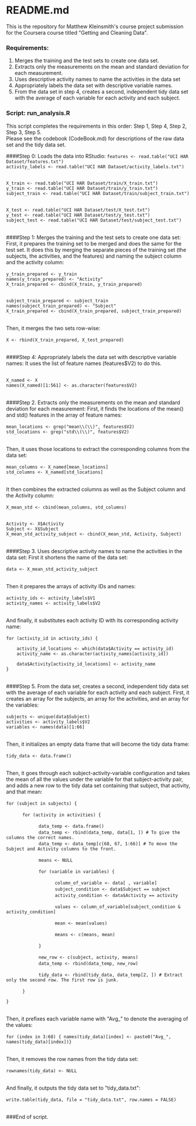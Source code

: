 README.md
===========

This is the repository for Matthew Kleinsmith's course project submission for the Coursera course titled "Getting and Cleaning Data".

### Requirements:

1. Merges the training and the test sets to create one data set.
2. Extracts only the measurements on the mean and standard deviation for each measurement. 
3. Uses descriptive activity names to name the activities in the data set
4. Appropriately labels the data set with descriptive variable names. 
5. From the data set in step 4, creates a second, independent tidy data set with the average of each variable for each activity and each subject.

### Script: run_analysis.R

This script completes the requirements in this order: Step 1, Step 4, Step 2, Step 3, Step 5.<br />
Please see the codebook (CodeBook.md) for descriptions of the raw data set and the tidy data set.

####Step 0: Loads the data into RStudio:
`features <- read.table("UCI HAR Dataset/features.txt")`<br />
`activity_labels <- read.table("UCI HAR Dataset/activity_labels.txt")`<br /><br />

`X_train <- read.table("UCI HAR Dataset/train/X_train.txt")`<br />
`y_train <- read.table("UCI HAR Dataset/train/y_train.txt")`<br />
`subject_train <- read.table("UCI HAR Dataset/train/subject_train.txt")`<br /><br />

`X_test <- read.table("UCI HAR Dataset/test/X_test.txt")`<br />
`y_test <- read.table("UCI HAR Dataset/test/y_test.txt")`<br />
`subject_test <- read.table("UCI HAR Dataset/test/subject_test.txt")`<br /><br />

####Step 1: Merges the training and the test sets to create one data set:
First, it prepares the training set to be merged and does the same for the test set. It does this by merging the separate pieces of the training set (the subjects, the activities, and the features) and naming the subject column and the activity column:<br /><br />
`y_train_prepared <- y_train`<br />
`names(y_train_prepared) <- "Activity"`<br />
`X_train_prepared <- cbind(X_train, y_train_prepared)`<br /><br />

`subject_train_prepared <- subject_train`<br />
`names(subject_train_prepared) <- "Subject"`<br />
`X_train_prepared <- cbind(X_train_prepared, subject_train_prepared)`<br /><br />

Then, it merges the two sets row-wise:<br /><br />
`X <- rbind(X_train_prepared, X_test_prepared)`<br /><br />

####Step 4: Appropriately labels the data set with descriptive variable names:
It uses the list of feature names (features$V2) to do this.<br /><br />

`X_named <- X`<br />
`names(X_named)[1:561] <- as.character(features$V2)`<br /><br />

####Step 2. Extracts only the measurements on the mean and standard deviation for each measurement:
First, it finds the locations of the mean() and std() features in the array of feature names:<br /><br />
`mean_locations <- grep("mean\\(\\)", features$V2)`<br />
`std_locations <- grep("std\\(\\)", features$V2)`<br /><br />

Then, it uses those locations to extract the corresponding columns from the data set:<br /><br />
`mean_columns <- X_named[mean_locations]`<br />
`std_columns <- X_named[std_locations]`<br /><br />

It then combines the extracted columns as well as the Subject column and the Activity column:<br /><br />
`X_mean_std <- cbind(mean_columns, std_columns)`<br /><br />

`Activity <- X$Activity`<br />
`Subject <- X$Subject`<br />
`X_mean_std_activity_subject <- cbind(X_mean_std, Activity, Subject)`<br /><br />

####Step 3. Uses descriptive activity names to name the activities in the data set:
First it shortens the name of the data set:<br /><br />
`data <- X_mean_std_activity_subject`<br /><br />

Then it prepares the arrays of activity IDs and names:<br /><br />
`activity_ids <- activity_labels$V1`<br />
`activity_names <- activity_labels$V2`<br /><br />

And finally, it substitutes each activity ID with its corresponding activity name:<br /><br />
`for (activity_id in activity_ids) {`<br />
    
`    activity_id_locations <- which(data$Activity == activity_id)`<br />
`    activity_name <- as.character(activity_names[activity_id])`<br />
    
`    data$Activity[activity_id_locations] <- activity_name`<br />
`}`<br /><br />

####Step 5. From the data set, creates a second, independent tidy data set with the average of each variable for each activity and each subject.
First, it creates an array for the subjects, an array for the activities, and an array for the variables:<br /><br />
`subjects <- unique(data$Subject)`<br />
`activities <- activity_labels$V2`<br />
`variables <- names(data)[1:66]`<br /><br />

Then, it initializes an empty data frame that will become the tidy data frame:<br /><br />
`tidy_data <- data.frame()`<br /><br />

Then, it goes through each subject-activity-variable configuration and takes the mean of all the values under the variable for that subject-activity pair, and adds a new row to the tidy data set containing that subject, that activity, and that mean:<br /><br />
`for (subject in subjects) {`<br />
    
&nbsp;&nbsp;&nbsp;&nbsp;`    for (activity in activities) {`<br />
        
&nbsp;&nbsp;&nbsp;&nbsp;&nbsp;&nbsp;&nbsp;&nbsp;`        data_temp <- data.frame()`<br />
&nbsp;&nbsp;&nbsp;&nbsp;&nbsp;&nbsp;&nbsp;&nbsp;`        data_temp <- rbind(data_temp, data[1, ]) # To give the columns the correct names.`<br />
&nbsp;&nbsp;&nbsp;&nbsp;&nbsp;&nbsp;&nbsp;&nbsp;`        data_temp <- data_temp[c(68, 67, 1:66)] # To move the Subject and Activity columns to the front.`<br />
        
&nbsp;&nbsp;&nbsp;&nbsp;&nbsp;&nbsp;&nbsp;&nbsp;`        means <- NULL`<br />
        
&nbsp;&nbsp;&nbsp;&nbsp;&nbsp;&nbsp;&nbsp;&nbsp;`        for (variable in variables) {`<br />
            
&nbsp;&nbsp;&nbsp;&nbsp;&nbsp;&nbsp;&nbsp;&nbsp;&nbsp;&nbsp;&nbsp;&nbsp;`            column_of_variable <- data[ , variable]`<br />
&nbsp;&nbsp;&nbsp;&nbsp;&nbsp;&nbsp;&nbsp;&nbsp;&nbsp;&nbsp;&nbsp;&nbsp;`            subject_condition <- data$Subject == subject`<br />
&nbsp;&nbsp;&nbsp;&nbsp;&nbsp;&nbsp;&nbsp;&nbsp;&nbsp;&nbsp;&nbsp;&nbsp;`            activity_condition <- data$Activity == activity`<br />
            
&nbsp;&nbsp;&nbsp;&nbsp;&nbsp;&nbsp;&nbsp;&nbsp;&nbsp;&nbsp;&nbsp;&nbsp;`            values <- column_of_variable[subject_condition & activity_condition]`<br />
            
&nbsp;&nbsp;&nbsp;&nbsp;&nbsp;&nbsp;&nbsp;&nbsp;&nbsp;&nbsp;&nbsp;&nbsp;`            mean <- mean(values)`<br />
            
&nbsp;&nbsp;&nbsp;&nbsp;&nbsp;&nbsp;&nbsp;&nbsp;&nbsp;&nbsp;&nbsp;&nbsp;`            means <- c(means, mean)`<br />
        
&nbsp;&nbsp;&nbsp;&nbsp;&nbsp;&nbsp;&nbsp;&nbsp;`        }`
        
&nbsp;&nbsp;&nbsp;&nbsp;&nbsp;&nbsp;&nbsp;&nbsp;`        new_row <- c(subject, activity, means)`<br />
&nbsp;&nbsp;&nbsp;&nbsp;&nbsp;&nbsp;&nbsp;&nbsp;`        data_temp <- rbind(data_temp, new_row)`<br />
        
&nbsp;&nbsp;&nbsp;&nbsp;&nbsp;&nbsp;&nbsp;&nbsp;`        tidy_data <- rbind(tidy_data, data_temp[2, ]) # Extract only the second row. The first row is junk.`<br />
        
&nbsp;&nbsp;&nbsp;&nbsp;`    }`<br />
    
`}`<br /><br />

Then, it prefixes each variable name with "Avg_" to denote the averaging of the values: <br /><br />
`for (index in 3:68) { names(tidy_data)[index] <- paste0("Avg_", names(tidy_data)[index])}`<br /><br />

Then, it removes the row names from the tidy data set:<br /><br />
`rownames(tidy_data) <- NULL`<br /><br />

And finally, it outputs the tidy data set to "tidy_data.txt":<br /><br />
`write.table(tidy_data, file = "tidy_data.txt", row.names = FALSE)`<br /><br />

###End of script.